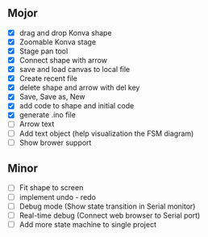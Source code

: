 ## Mojor
- [x] drag and drop Konva shape
- [x] Zoomable Konva stage
- [x] Stage pan tool
- [x] Connect shape with arrow
- [x] save and load canvas to local file
- [x] Create recent file
- [x] delete shape and arrow with del key
- [x] Save, Save as, New
- [x] add code to shape and initial code
- [x] generate .ino file
- [ ] Arrow text
- [ ] Add text object (help visualization the FSM diagram)
- [ ] Show brower support

## Minor
- [ ] Fit shape to screen
- [ ] implement undo - redo
- [ ] Debug mode (Show state transition in Serial monitor)
- [ ] Real-time debug (Connect web browser to Serial port)
- [ ] Add more state machine to single project
